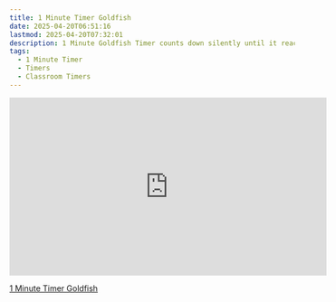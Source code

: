 ```yaml
---
title: 1 Minute Timer Goldfish
date: 2025-04-20T06:51:16
lastmod: 2025-04-20T07:32:01
description: 1 Minute Goldfish Timer counts down silently until it reaches 0:00 and then makes a sound to show time is up
tags:
  - 1 Minute Timer
  - Timers
  - Classroom Timers
---
```


<div class="iframe-16-9-container">
<iframe class="youTubeIframe" width="560" height="315" src="https://www.youtube.com/embed/OW3mjonPpQM" title="YouTube video player" frameborder="0" allow="accelerometer; autoplay; clipboard-write; encrypted-media; gyroscope; picture-in-picture; web-share" allowfullscreen></iframe>
</div>

[1 Minute Timer Goldfish](https://youtu.be/OW3mjonPpQM)
